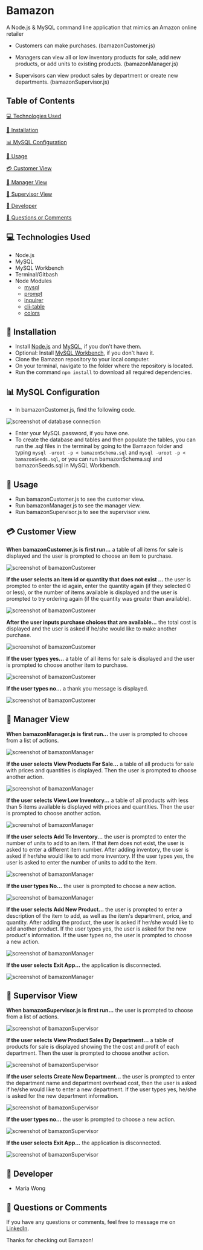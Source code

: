 
# Bamazon

A Node.js & MySQL command line application that mimics an Amazon online retailer

 - Customers can make purchases. (bamazonCustomer.js)

 - Managers can view all or low inventory products for sale, add new products, or add units to existing products. (bamazonManager.js)

 - Supervisors can view product sales by department or create new departments. (bamazonSupervisor.js)

## Table of Contents

[:computer:  Technologies Used](#technologies-used)

[:dvd:  Installation](#installation)

[:bar_chart:  MySQL Configuration](#mysql-configuration)

[:crystal_ball:  Usage](#usage)

[:credit_card:  Customer View](#customer-view)

[:ledger:  Manager View](#manager-view)

[:briefcase:  Supervisor View](#supervisor-view)

[:bust_in_silhouette:  Developer](#developer)

[:email:  Questions or Comments](#questions-or-comments)


## <a name="technologies-used"></a> :computer: Technologies Used 

* Node.js
* MySQL
* MySQL Workbench
* Terminal/Gitbash
* Node Modules
	* [mysql](https://www.npmjs.com/package/mysql) 
	* [prompt](https://www.npmjs.com/package/prompt)
	* [inquirer](https://www.npmjs.com/package/inquirer) 
	* [cli-table](https://www.npmjs.com/package/cli-table) 
	* [colors](https://www.npmjs.com/package/colors) 


## <a name="installation"></a> :dvd: Installation 

* Install [Node.js](https://nodejs.org/en/download/) and [MySQL](https://www.mysql.com/downloads/), if you don't have them.
* Optional: Install [MySQL Workbench](https://dev.mysql.com/downloads/workbench/), if you don't have it.
* Clone the Bamazon repository to your local computer.
* On your terminal, navigate to the folder where the repository is located.
* Run the command `npm install` to download all required dependencies.


## <a name="mysql-configuration"></a> :bar_chart: MySQL Configuration 

* In bamazonCustomer.js, find the following code. 

![screenshot of database connection](/screenshots/Database_Connection.png)

* Enter your MySQL password, if you have one.
* To create the database and tables and then populate the tables, you can run the .sql files in the terminal by going to the Bamazon folder and typing `mysql -uroot -p < bamazonSchema.sql` and `mysql -uroot -p < bamazonSeeds.sql`, or you can run bamazonSchema.sql and bamazonSeeds.sql in MySQL Workbench.


## <a name="usage"></a> :crystal_ball: Usage 

* Run bamazonCustomer.js to see the customer view.
* Run bamazonManager.js to see the manager view.
* Run bamazonSupervisor.js to see the supervisor view.


## <a name="customer-view"></a> :credit_card: Customer View 


**When bamazonCustomer.js is first run...**
a table of all items for sale is displayed and the user is prompted to choose an item to purchase.

![screenshot of bamazonCustomer](/screenshots/Welcome_to_Bamazon.png)


**If the user selects an item id or quantity that does not exist ...**
the user is prompted to enter the id again, enter the quantity again (if they selected 0 or less), or the number of items available is displayed and the user is prompted to try ordering again (if the quantity was greater than available).

![screenshot of bamazonCustomer](/screenshots/Too_Much_Too_Little.png)


**After the user inputs purchase choices that are available...**
the total cost is displayed and the user is asked if he/she would like to make another purchase.

![screenshot of bamazonCustomer](/screenshots/Purchase_Item.png)


**If the user types yes...**
a table of all items for sale is displayed and the user is prompted to choose another item to purchase.

![screenshot of bamazonCustomer](/screenshots/Return_To_Items.png)


**If the user types no...**
a thank you message is displayed.

![screenshot of bamazonCustomer](/screenshots/Complete_Order.png)


## <a name="manager-view"></a> :ledger: Manager View 


**When bamazonManager.js is first run...**
the user is prompted to choose from a list of actions.

![screenshot of bamazonManager](/screenshots/Manager_Welcome.png)

 
**If the user selects View Products For Sale...**
a table of all products for sale with prices and quantities is displayed. Then the user is prompted to choose another action.

![screenshot of bamazonManager](/screenshots/View_Products_For_Sale.png) 


**If the user selects View Low Inventory...**
a table of all products with less than 5 items available is displayed with prices and quantities. Then the user is prompted to choose another action.

![screenshot of bamazonManager](/screenshots/View_Low_Inventory.png)


**If the user selects Add To Inventory...**
the user is prompted to enter the number of units to add to an item. If that item does not exist, the user is asked to enter a different item number. After adding inventory, the user is asked if her/she would like to add more inventory. If the user types yes, the user is asked to enter the number of units to add to the item. 

![screenshot of bamazonManager](/screenshots/Add_To_Inventory.png)


**If the user types No...**
the user is prompted to choose a new action. 

![screenshot of bamazonManager](/screenshots/Do_Not_Add_Units.png)


**If the user selects Add New Product...**
the user is prompted to enter a description of the item to add, as well as the item's department, price, and quantity. After adding the product, the user is asked if her/she would like to add another product. If the user types yes, the user is asked for the new product's information. If the user types no, the user is prompted to choose a new action.  

![screenshot of bamazonManager](/screenshots/Add_New_Product.png)


**If the user selects Exit App...**
the application is disconnected.

![screenshot of bamazonManager](/screenshots/Exit_App.png)


## <a name="supervisor-view"></a> :briefcase: Supervisor View 

**When bamazonSupervisor.js is first run...**
the user is prompted to choose from a list of actions.

![screenshot of bamazonSupervisor](/screenshots/Supervisor_Welcome.png)


**If the user selects View Product Sales By Department...** 
a table of products for sale is displayed showing the the cost and profit of each department. Then the user is prompted to choose another action. 

![screenshot of bamazonSupervisor](/screenshots/View_Product_Sales.png)


**If the user selects Create New Department...** 
the user is prompted to enter the department name and department overhead cost, then the user is asked if he/she would like to enter a new department. If the user types yes, he/she is asked for the new department information. 

![screenshot of bamazonSupervisor](/screenshots/Create_New_Dept.png)


**If the user types no...**
the user is prompted to choose a new action. 

![screenshot of bamazonSupervisor](/screenshots/No_New_Dept.png)


**If the user selects Exit App...**
the application is disconnected.

![screenshot of bamazonSupervisor](/screenshots/Exit_App2.png)


## <a name="developer"></a> :bust_in_silhouette: Developer

* Maria Wong 


## <a name="questions-or-comments"></a> :email: Questions or Comments 

If you have any questions or comments, feel free to message me on [LinkedIn](https://www.linkedin.com/in/maria-wong/).

Thanks for checking out Bamazon!
